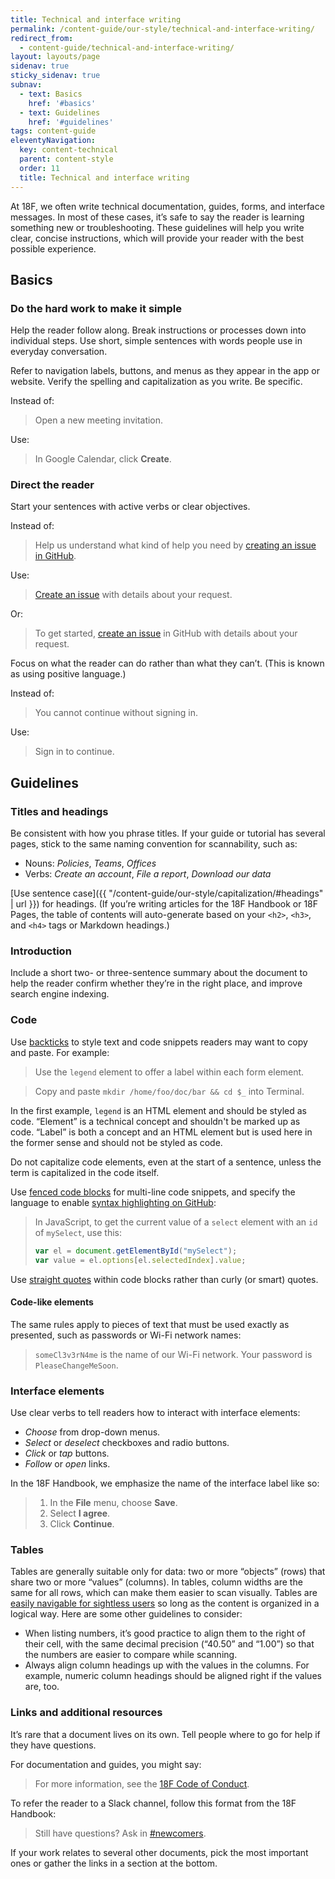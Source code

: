 ```yaml
---
title: Technical and interface writing
permalink: /content-guide/our-style/technical-and-interface-writing/
redirect_from:
  - content-guide/technical-and-interface-writing/
layout: layouts/page
sidenav: true
sticky_sidenav: true
subnav:
  - text: Basics
    href: '#basics'
  - text: Guidelines
    href: '#guidelines'
tags: content-guide
eleventyNavigation:
  key: content-technical
  parent: content-style
  order: 11
  title: Technical and interface writing
---
```


At 18F, we often write technical documentation, guides, forms, and interface messages. In most of these cases, it’s safe to say the reader is learning something new or troubleshooting. These guidelines will help you write clear, concise instructions, which will provide your reader with the best possible experience.

## Basics

### Do the hard work to make it simple

Help the reader follow along. Break instructions or processes down into individual steps. Use short, simple sentences with words people use in everyday conversation.

Refer to navigation labels, buttons, and menus as they appear in the app or website. Verify the spelling and capitalization as you write. Be specific.

Instead of:

> Open a new meeting invitation.

Use:

> In Google Calendar, click **Create**.

### Direct the reader

Start your sentences with active verbs or clear objectives.

Instead of:

> Help us understand what kind of help you need by [creating an issue in GitHub](https://github.com/18F/guides/issues).

Use:

> [Create an issue](https://github.com/18F/guides/issues) with details about your request.

Or:

> To get started, [create an issue](https://github.com/18F/guides/issues) in GitHub with details about your request.

Focus on what the reader can do rather than what they can’t. (This is known as using positive language.)

Instead of:

> You cannot continue without signing in.

Use:

> Sign in to continue.

## Guidelines

### Titles and headings

Be consistent with how you phrase titles. If your guide or tutorial has several pages, stick to the same naming convention for scannability, such as:

* Nouns: _Policies_, _Teams_, _Offices_
* Verbs: _Create an account_, _File a report_, _Download our data_

[Use sentence case]({{ "/content-guide/our-style/capitalization/#headings" | url }}) for headings. (If you’re writing articles for the 18F Handbook or 18F Pages, the table of contents will auto-generate based on your `<h2>`, `<h3>`, and `<h4>` tags or Markdown headings.)

### Introduction

Include a short two- or three-sentence summary about the document to help the reader confirm whether they’re in the right place, and improve search engine indexing.

### Code

Use [backticks](https://help.github.com/articles/basic-writing-and-formatting-syntax/#quoting-code) to style text and code snippets readers may want to copy and paste. For example:

>  Use the `legend` element to offer a label within each form element.

> Copy and paste `mkdir /home/foo/doc/bar && cd $_` into Terminal.

In the first example, `legend` is an HTML element and should be styled as code. “Element” is a technical concept and shouldn't be marked up as code. “Label” is both a concept and an HTML element but is used here in the former sense and should not be styled as code.

Do not capitalize code elements, even at the start of a sentence, unless the term is capitalized in the code itself.

Use [fenced code blocks](https://help.github.com/articles/creating-and-highlighting-code-blocks/) for multi-line code snippets, and specify the language to enable [syntax highlighting on GitHub](https://help.github.com/articles/creating-and-highlighting-code-blocks/#syntax-highlighting):

> In JavaScript, to get the current value of a `select` element with an `id` of  `mySelect`, use this:
>
> ```javascript
> var el = document.getElementById("mySelect");
> var value = el.options[el.selectedIndex].value;
> ```

Use [straight quotes](http://smartquotesforsmartpeople.com/) within code blocks rather than curly (or smart) quotes.

#### Code-like elements

The same rules apply to pieces of text that must be used exactly as presented, such as passwords or Wi-Fi network names:

> `someCl3v3rN4me` is the name of our Wi-Fi network.
> Your password is `PleaseChangeMeSoon`.

### Interface elements

Use clear verbs to tell readers how to interact with interface elements:

* _Choose_ from drop-down menus.
* _Select_ or _deselect_ checkboxes and radio buttons.
* _Click_ or _tap_ buttons.
* _Follow_ or _open_ links.

In the 18F Handbook, we emphasize the name of the interface label like so:

> 1. In the **File** menu, choose **Save**.
> 2. Select **I agree**.
> 3. Click **Continue**.

### Tables

Tables are generally suitable only for data: two or more “objects” (rows) that share two or more “values” (columns). In tables, column widths are the same for all rows, which can make them easier to scan visually. Tables are [easily navigable for sightless users](http://webaim.org/techniques/tables/) so long as the content is organized in a logical way. Here are some other guidelines to consider:

* When listing numbers, it’s good practice to align them to the right of their cell, with the same decimal precision (“40.50” and “1.00”) so that the numbers are easier to compare while scanning.
* Always align column headings up with the values in the columns. For example, numeric column headings should be aligned right if the values are, too.

### Links and additional resources

It’s rare that a document lives on its own. Tell people where to go for help if they have questions.

For documentation and guides, you might say:

> For more information, see the [18F Code of Conduct](https://github.com/18F/code-of-conduct).

To refer the reader to a Slack channel, follow this format from the 18F Handbook:

> Still have questions? Ask in [#newcomers](https://18f.slack.com/archives/newcomers).

If your work relates to several other documents, pick the most important ones or gather the links in a section at the bottom.
